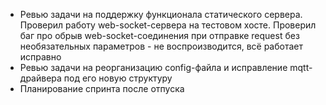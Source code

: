 * Ревью задачи на поддержку функционала статического сервера. Проверил работу web-socket-сервера на тестовом хосте. Проверил баг про обрыв web-socket-соединения при отправке request без необязательных параметров - не воспроизводится, всё работает исправно
* Ревью задачи на реорганизацию config-файла и исправление mqtt-драйвера под его новую структуру
* Планирование спринта после отпуска